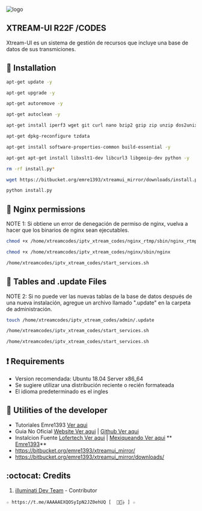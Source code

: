 ﻿![logo](https://github.com/AAAAAEXQOSyIpN2JZ0ehUQ/IPTV/blob/master/Imagenes/xtreamui-R22F.jpg)

## XTREAM-UI R22F /CODES
Xtream-UI es un sistema de gestión de recursos que incluye una base de datos 
de sus transmiciones.

## :book: Installation
```bash
apt-get update -y 
```
```bash
apt-get upgrade -y
```
```bash
apt-get autoremove -y
```
```bash
apt-get autoclean -y
```
```bash
apt-get install iperf3 wget git curl nano bzip2 gzip zip unzip dos2unix iftop htop nload speedometer screen perl bc ca-certificate -y
```
```bash
apt-get dpkg-reconfigure tzdata
```
```bash
apt-get install software-properties-common build-essential -y
```
```bash
apt-get apt-get install libxslt1-dev libcurl3 libgeoip-dev python -y
```
```bash
rm -rf install.py* 
```
```bash
wget https://bitbucket.org/emre1393/xtreamui_mirror/downloads/install.py 
```
```bash
python install.py 
```

## :book: Nginx permissions
NOTE 1: Si obtiene un error de denegación de permiso de nginx, vuelva a hacer que los binarios de nginx sean ejecutables.
```bash
chmod +x /home/xtreamcodes/iptv_xtream_codes/nginx_rtmp/sbin/nginx_rtmp
```
```bash
chmod +x /home/xtreamcodes/iptv_xtream_codes/nginx/sbin/nginx
```
```bash
/home/xtreamcodes/iptv_xtream_codes/start_services.sh
```

## :book: Tables and .update Files
NOTE 2: Si no puede ver las nuevas tablas de la base de datos después de una nueva instalación, agregue un archivo llamado ".update" en la carpeta de administración.
```bash
touch /home/xtreamcodes/iptv_xtream_codes/admin/.update
```
```bash
/home/xtreamcodes/iptv_xtream_codes/start_services.sh
```
```bash
/home/xtreamcodes/iptv_xtream_codes/start_services.sh
```

## :heavy_exclamation_mark: Requirements
* Version recomendada: Ubuntu 18.04 Server x86_64
* Se sugiere utilizar una distribución reciente o recién formateada
* El idioma predeterminado es el ingles

## :book: Utilities of the developer
* Tutoriales Emre1393 [Ver aqui](https://www.youtube.com/playlist?list=PLJB51brdC_w7dTDxi1MPqiuk3JH5U2ekn)
* Guia No Oficial [Website Ver aqui](https://xtream-ui.org/xtream-ui-r22f) | [Github Ver aqui](https://github.com/xtream-ui-org/xtream-ui-install)
* Instalcion Fuente [Lofertech Ver aqui](https://lofertech.com/xtream-ui-installation) | [Mexiqueando Ver aqui](https://mexiqueando.site/xtream-ui-r22f-instalacion-paso-a-paso/)
** [Emre1393](https://bitbucket.org/emre1393/xtreamui_mirror/src/master)**
* https://bitbucket.org/emre1393/xtreamui_mirror/
* https://bitbucket.org/emre1393/xtreamui_mirror/downloads/

## :octocat: Credits
1. [illuminati Dev Team](https://t.me/AAAAAEXQOSyIpN2JZ0ehUQ) - Contributor 
```
☆ https://t.me/AAAAAEXQOSyIpN2JZ0ehUQ [  ⃘⃤꙰✰ ] ☆
```
